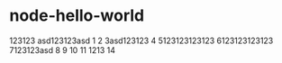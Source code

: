 # node-hello-world

123123
asd123123asd
1
2
3asd123123
4
5123123123123
6123123123123
7123123asd
8
9
10
11
1213
14
